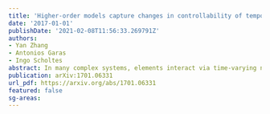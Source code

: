 ```yaml
---
title: 'Higher-order models capture changes in controllability of temporal networks'
date: '2017-01-01'
publishDate: '2021-02-08T11:56:33.269791Z'
authors:
- Yan Zhang
- Antonios Garas
- Ingo Scholtes
abstract: In many complex systems, elements interact via time-varying network topologies. Recent research shows that temporal correlations in the chronological ordering of interactions crucially influence network properties and dynamical processes. How these correlations affect our ability to control systems with time-varying interactions remains unclear. In this work, we use higher-order network models to extend the framework of structural controllability to temporal networks, where the chronological ordering of interactions gives rise to time-respecting paths with non-Markovian characteristics. We study six empirical data sets and show that non-Markovian characteristics of real systems can both increase or decrease the minimum time needed to control the whole system. With both empirical data and synthetic models, we further show that spectral properties of generalisations of graph Laplacians to higher-order networks can be used to analytically capture the effect of temporal correlations on controllability. Our work highlights that (i) correlations in the chronological ordering of interactions are an important source of complexity that significantly influences the controllability of temporal networks, and (ii) higher-order network models are a powerful tool to understand the temporal-topological characteristics of empirical systems. 
publication: arXiv:1701.06331
url_pdf: https://arxiv.org/abs/1701.06331
featured: false
sg-areas:
---
```

